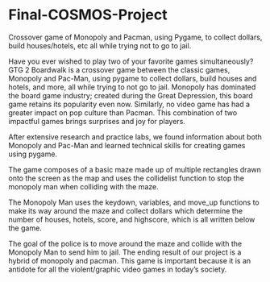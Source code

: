 # Final-COSMOS-Project
Crossover game of Monopoly and Pacman, using Pygame, to collect dollars, build houses/hotels, etc all while trying not to go to jail.

Have you ever wished to play two of your favorite games simultaneously? GTG 2 Boardwalk is a crossover game between the classic games, 
Monopoly and Pac-Man, using pygame to collect dollars, build houses and hotels, and more, all while trying to not go to jail. Monopoly
has dominated the board game industry; created during the Great Depression, this board game retains its popularity even now. Similarly,
no video game has had a greater impact on pop culture than Pacman. This combination of two impactful games brings surprises and joy for 
players. 

After extensive research and practice labs, we found information about both Monopoly and Pac-Man and learned technical skills for
creating games using pygame. 

The game composes of a basic maze made up of multiple rectangles drawn onto the screen as the map and uses the
collidelist function to stop the monopoly man when colliding with the maze. 

The Monopoly Man uses the keydown, variables, and move_up functions to make its way around the maze and collect dollars which determine
the number of houses, hotels, score, and highscore, which is all written below the game. 

The goal of the police is to move around the maze and collide with the Monopoly Man to send him to jail. The  ending result of our project
is a hybrid of monopoly and pacman. This game is important because it is an antidote for all the violent/graphic video games in today’s society.
